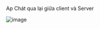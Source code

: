 Ap Chát qua lại giữa client và Server

![image](https://github.com/user-attachments/assets/ef836294-1f49-4048-ae7d-78f70a8a04e8)
